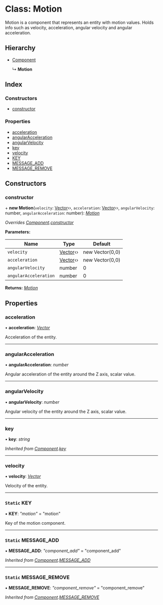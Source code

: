 
# Class: Motion

Motion is a component that represents an entity with motion values.
Holds info such as velocity, acceleration, angular velocity and angular acceleration.

## Hierarchy

* [Component](component.md)

  ↳ **Motion**

## Index

### Constructors

* [constructor](motion.md#constructor)

### Properties

* [acceleration](motion.md#acceleration)
* [angularAcceleration](motion.md#angularacceleration)
* [angularVelocity](motion.md#angularvelocity)
* [key](motion.md#key)
* [velocity](motion.md#velocity)
* [KEY](motion.md#static-key)
* [MESSAGE_ADD](motion.md#static-message_add)
* [MESSAGE_REMOVE](motion.md#static-message_remove)

## Constructors

###  constructor

\+ **new Motion**(`velocity`: [Vector](vector.md)‹›, `acceleration`: [Vector](vector.md)‹›, `angularVelocity`: number, `angularAcceleration`: number): *[Motion](motion.md)*

*Overrides [Component](component.md).[constructor](component.md#constructor)*

**Parameters:**

Name | Type | Default |
------ | ------ | ------ |
`velocity` | [Vector](vector.md)‹› | new Vector(0,0) |
`acceleration` | [Vector](vector.md)‹› | new Vector(0,0) |
`angularVelocity` | number | 0 |
`angularAcceleration` | number | 0 |

**Returns:** *[Motion](motion.md)*

## Properties

###  acceleration

• **acceleration**: *[Vector](vector.md)*

Acceleration of the entity.

___

###  angularAcceleration

• **angularAcceleration**: *number*

Angular acceleration of the entity around the Z axis, scalar value.

___

###  angularVelocity

• **angularVelocity**: *number*

Angular velocity of the entity around the Z axis, scalar value.

___

###  key

• **key**: *string*

*Inherited from [Component](component.md).[key](component.md#key)*

___

###  velocity

• **velocity**: *[Vector](vector.md)*

Velocity of the entity.

___

### `Static` KEY

▪ **KEY**: *"motion"* = "motion"

Key of the motion component.

___

### `Static` MESSAGE_ADD

▪ **MESSAGE_ADD**: *"component_add"* = "component_add"

*Inherited from [Component](component.md).[MESSAGE_ADD](component.md#static-message_add)*

___

### `Static` MESSAGE_REMOVE

▪ **MESSAGE_REMOVE**: *"component_remove"* = "component_remove"

*Inherited from [Component](component.md).[MESSAGE_REMOVE](component.md#static-message_remove)*
